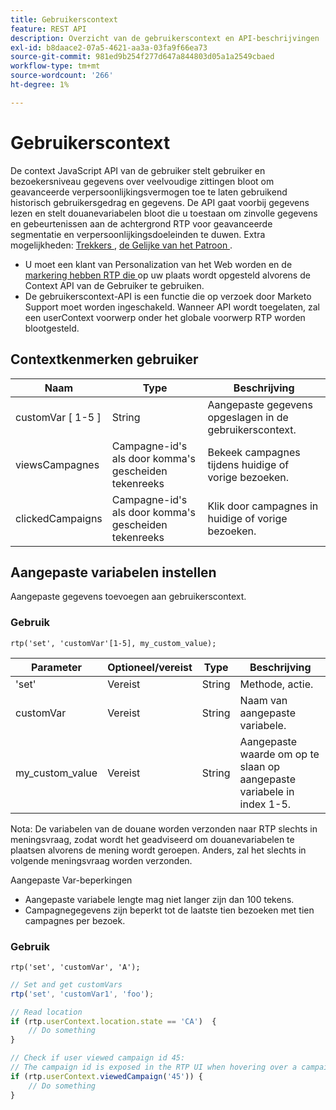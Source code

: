 ```yaml
---
title: Gebruikerscontext
feature: REST API
description: Overzicht van de gebruikerscontext en API-beschrijvingen
exl-id: b8daace2-07a5-4621-aa3a-03fa9f66ea73
source-git-commit: 981ed9b254f277d647a844803d05a1a2549cbaed
workflow-type: tm+mt
source-wordcount: '266'
ht-degree: 1%

---
```


# Gebruikerscontext

De context JavaScript API van de gebruiker stelt gebruiker en bezoekersniveau gegevens over veelvoudige zittingen bloot om geavanceerde verpersoonlijkingsvermogen toe te laten gebruikend historisch gebruikersgedrag en gegevens. De API gaat voorbij gegevens lezen en stelt douanevariabelen bloot die u toestaan om zinvolle gegevens en gebeurtenissen aan de achtergrond RTP voor geavanceerde segmentatie en verpersoonlijkingsdoeleinden te duwen. Extra mogelijkheden: [ Trekkers ](../javascript-api/triggers.md), [ de Gelijke van het Patroon ](../javascript-api/pattern-match.md).

- U moet een klant van Personalization van het Web worden en de [ markering hebben RTP die ](https://experienceleague.adobe.com/nl/docs/marketo/using/product-docs/web-personalization/rtp-tag-implementation/deploy-the-rtp-javascript) op uw plaats wordt opgesteld alvorens de Context API van de Gebruiker te gebruiken.
- De gebruikerscontext-API is een functie die op verzoek door Marketo Support moet worden ingeschakeld. Wanneer API wordt toegelaten, zal een userContext voorwerp onder het globale voorwerp RTP worden blootgesteld.

## Contextkenmerken gebruiker

| Naam | Type | Beschrijving |
|------------------|-------------|------|
| customVar [ 1-5 ] | String | Aangepaste gegevens opgeslagen in de gebruikerscontext. |
| viewsCampagnes | Campagne-id&#39;s als door komma&#39;s gescheiden tekenreeks | Bekeek campagnes tijdens huidige of vorige bezoeken. |
| clickedCampaigns | Campagne-id&#39;s als door komma&#39;s gescheiden tekenreeks | Klik door campagnes in huidige of vorige bezoeken. |

## Aangepaste variabelen instellen

Aangepaste gegevens toevoegen aan gebruikerscontext.

### Gebruik

`rtp('set', 'customVar'[1-5], my_custom_value);`

| Parameter | Optioneel/vereist | Type | Beschrijving |
|-----------------|-------------------|--------|-----------------|
| &#39;set&#39; | Vereist | String | Methode, actie. |
| customVar | Vereist | String | Naam van aangepaste variabele. |
| my_custom_value | Vereist | String | Aangepaste waarde om op te slaan op aangepaste variabele in index 1-5. |

Nota: De variabelen van de douane worden verzonden naar RTP slechts in meningsvraag, zodat wordt het geadviseerd om douanevariabelen te plaatsen alvorens de mening wordt geroepen. Anders, zal het slechts in volgende meningsvraag worden verzonden.

Aangepaste Var-beperkingen

- Aangepaste variabele lengte mag niet langer zijn dan 100 tekens.
- Campagnegegevens zijn beperkt tot de laatste tien bezoeken met tien campagnes per bezoek.

### Gebruik

`rtp('set', 'customVar', 'A');`

```javascript
// Set and get customVars
rtp('set', 'customVar1', 'foo');

// Read location
if (rtp.userContext.location.state == 'CA')  {
    // Do something
}

// Check if user viewed campaign id 45:
// The campaign id is exposed in the RTP UI when hovering over a campaign name.
if (rtp.userContext.viewedCampaign('45')) {
    // Do something
}
```

